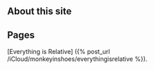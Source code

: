 ## About this site 

## Pages
[Everything is Relative] ({% post_url /iCloud/monkeyinshoes/everythingisrelative %}).

